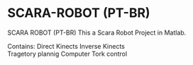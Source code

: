 # SCARA-ROBOT (PT-BR)
SCARA ROBOT (PT-BR)  This a Scara Robot Project in Matlab.

Contains: 
Direct Kinects 
Inverse Kinects  
Tragetory plannig 
Computer Tork control
